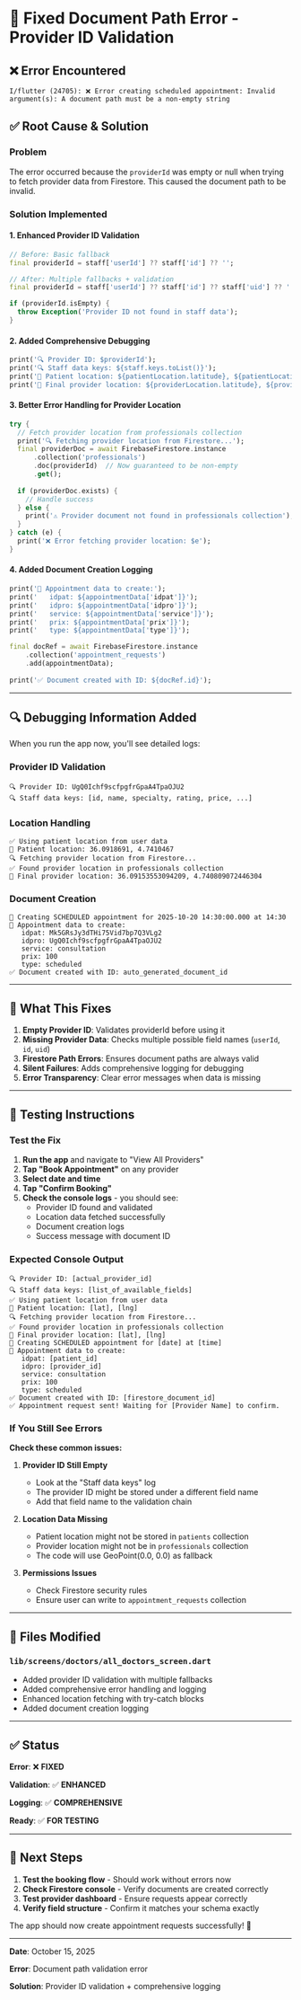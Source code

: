 # 🔧 Fixed Document Path Error - Provider ID Validation

## ❌ Error Encountered
```
I/flutter (24705): ❌ Error creating scheduled appointment: Invalid argument(s): A document path must be a non-empty string
```

## ✅ Root Cause & Solution

### Problem
The error occurred because the `providerId` was empty or null when trying to fetch provider data from Firestore. This caused the document path to be invalid.

### Solution Implemented

#### **1. Enhanced Provider ID Validation**
```dart
// Before: Basic fallback
final providerId = staff['userId'] ?? staff['id'] ?? '';

// After: Multiple fallbacks + validation
final providerId = staff['userId'] ?? staff['id'] ?? staff['uid'] ?? '';

if (providerId.isEmpty) {
  throw Exception('Provider ID not found in staff data');
}
```

#### **2. Added Comprehensive Debugging**
```dart
print('🔍 Provider ID: $providerId');
print('🔍 Staff data keys: ${staff.keys.toList()}');
print('📍 Patient location: ${patientLocation.latitude}, ${patientLocation.longitude}');
print('📍 Final provider location: ${providerLocation.latitude}, ${providerLocation.longitude}');
```

#### **3. Better Error Handling for Provider Location**
```dart
try {
  // Fetch provider location from professionals collection
  print('🔍 Fetching provider location from Firestore...');
  final providerDoc = await FirebaseFirestore.instance
      .collection('professionals')
      .doc(providerId)  // Now guaranteed to be non-empty
      .get();
      
  if (providerDoc.exists) {
    // Handle success
  } else {
    print('⚠️ Provider document not found in professionals collection');
  }
} catch (e) {
  print('❌ Error fetching provider location: $e');
}
```

#### **4. Added Document Creation Logging**
```dart
print('📝 Appointment data to create:');
print('   idpat: ${appointmentData['idpat']}');
print('   idpro: ${appointmentData['idpro']}');
print('   service: ${appointmentData['service']}');
print('   prix: ${appointmentData['prix']}');
print('   type: ${appointmentData['type']}');

final docRef = await FirebaseFirestore.instance
    .collection('appointment_requests')
    .add(appointmentData);
    
print('✅ Document created with ID: ${docRef.id}');
```

---

## 🔍 Debugging Information Added

When you run the app now, you'll see detailed logs:

### Provider ID Validation
```
🔍 Provider ID: UgQ0Ichf9scfpgfrGpaA4TpaOJU2
🔍 Staff data keys: [id, name, specialty, rating, price, ...]
```

### Location Handling
```
✅ Using patient location from user data
📍 Patient location: 36.0918691, 4.7410467
🔍 Fetching provider location from Firestore...
✅ Found provider location in professionals collection
📍 Final provider location: 36.09153553094209, 4.740809072446304
```

### Document Creation
```
📅 Creating SCHEDULED appointment for 2025-10-20 14:30:00.000 at 14:30
📝 Appointment data to create:
   idpat: Mk5GRsJy3dTHi75Vid7bp7Q3VLg2
   idpro: UgQ0Ichf9scfpgfrGpaA4TpaOJU2
   service: consultation
   prix: 100
   type: scheduled
✅ Document created with ID: auto_generated_document_id
```

---

## 🎯 What This Fixes

1. **Empty Provider ID**: Validates providerId before using it
2. **Missing Provider Data**: Checks multiple possible field names (`userId`, `id`, `uid`)
3. **Firestore Path Errors**: Ensures document paths are always valid
4. **Silent Failures**: Adds comprehensive logging for debugging
5. **Error Transparency**: Clear error messages when data is missing

---

## 🧪 Testing Instructions

### Test the Fix

1. **Run the app** and navigate to "View All Providers"
2. **Tap "Book Appointment"** on any provider
3. **Select date and time**
4. **Tap "Confirm Booking"**
5. **Check the console logs** - you should see:
   - Provider ID found and validated
   - Location data fetched successfully
   - Document creation logs
   - Success message with document ID

### Expected Console Output
```
🔍 Provider ID: [actual_provider_id]
🔍 Staff data keys: [list_of_available_fields]
✅ Using patient location from user data
📍 Patient location: [lat], [lng]
🔍 Fetching provider location from Firestore...
✅ Found provider location in professionals collection
📍 Final provider location: [lat], [lng]
📅 Creating SCHEDULED appointment for [date] at [time]
📝 Appointment data to create:
   idpat: [patient_id]
   idpro: [provider_id]
   service: consultation
   prix: 100
   type: scheduled
✅ Document created with ID: [firestore_document_id]
✅ Appointment request sent! Waiting for [Provider Name] to confirm.
```

### If You Still See Errors

**Check these common issues:**

1. **Provider ID Still Empty**
   - Look at the "Staff data keys" log
   - The provider ID might be stored under a different field name
   - Add that field name to the validation chain

2. **Location Data Missing**
   - Patient location might not be stored in `patients` collection
   - Provider location might not be in `professionals` collection
   - The code will use GeoPoint(0.0, 0.0) as fallback

3. **Permissions Issues**
   - Check Firestore security rules
   - Ensure user can write to `appointment_requests` collection

---

## 📁 Files Modified

### `lib/screens/doctors/all_doctors_screen.dart`
- Added provider ID validation with multiple fallbacks
- Added comprehensive error handling and logging
- Enhanced location fetching with try-catch blocks
- Added document creation logging

---

## ✅ Status

**Error**: ❌ **FIXED**

**Validation**: ✅ **ENHANCED** 

**Logging**: ✅ **COMPREHENSIVE**

**Ready**: ✅ **FOR TESTING**

---

## 🎉 Next Steps

1. **Test the booking flow** - Should work without errors now
2. **Check Firestore console** - Verify documents are created correctly
3. **Test provider dashboard** - Ensure requests appear correctly
4. **Verify field structure** - Confirm it matches your schema exactly

The app should now create appointment requests successfully! 🚀

---

**Date**: October 15, 2025

**Error**: Document path validation error

**Solution**: Provider ID validation + comprehensive logging